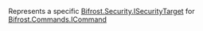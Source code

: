 Represents a specific [Bifrost.Security.ISecurityTarget](Bifrost.Security.ISecurityTarget) for [Bifrost.Commands.ICommand](Bifrost.Commands.ICommand)